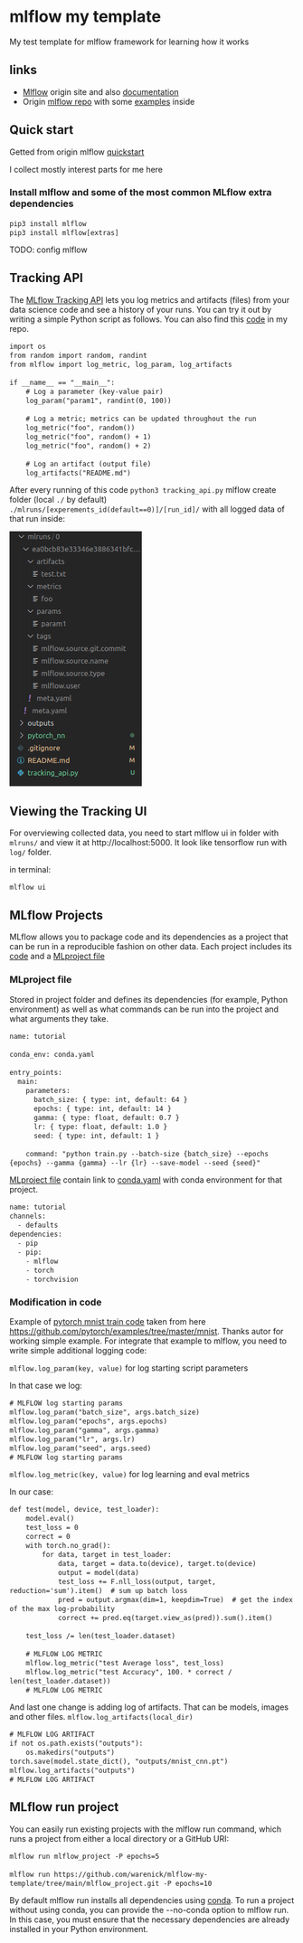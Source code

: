 # mlflow my template
My test template for mlflow framework for learning how it works

## links
* [Mlflow](https://www.mlflow.org/) origin site and also [documentation](https://www.mlflow.org/docs/latest/index.html) 
* Origin [mlflow repo](https://github.com/mlflow/mlflow) with some [examples](https://github.com/mlflow/mlflow/tree/master/examples) inside

## Quick start

Getted from origin mlflow [quickstart](https://www.mlflow.org/docs/latest/quickstart.html)

I collect mostly interest parts for me here

### Install mlflow and some of the most common MLflow extra dependencies


    pip3 install mlflow
    pip3 install mlflow[extras]

TODO: config mlflow


## Tracking API

The [MLflow Tracking API](https://www.mlflow.org/docs/latest/tracking.html) lets you log metrics and artifacts (files) from your data science code and see a history of your runs. You can try it out by writing a simple Python script as follows. You can also find this [code](./tracking_api.py) in my repo.

    import os
    from random import random, randint
    from mlflow import log_metric, log_param, log_artifacts

    if __name__ == "__main__":
        # Log a parameter (key-value pair)
        log_param("param1", randint(0, 100))

        # Log a metric; metrics can be updated throughout the run
        log_metric("foo", random())
        log_metric("foo", random() + 1)
        log_metric("foo", random() + 2)

        # Log an artifact (output file)
        log_artifacts("README.md")

After every running of this code `python3 tracking_api.py` mlflow create folder (local `./` by default) `./mlruns/[experements_id(default==0)]/[run_id]/` with all logged data of that run inside:

![mlruns_structure][1]


## Viewing the Tracking UI

For overviewing collected data, you need to start mlflow ui in folder with `mlruns/` and view it at http://localhost:5000. It look like tensorflow run with `log/` folder.

in terminal:

    mlflow ui

## MLflow Projects

MLflow allows you to package code and its dependencies as a project that can be run in a reproducible fashion on other data. Each project includes its [code](mlflow_project/train.py) and a [MLproject file](mlflow_project/MLproject) 

### MLproject file
Stored in project folder and defines its dependencies (for example, Python environment) as well as what commands can be run into the project and what arguments they take.
```
name: tutorial

conda_env: conda.yaml

entry_points:
  main:
    parameters:
      batch_size: { type: int, default: 64 }
      epochs: { type: int, default: 14 }
      gamma: { type: float, default: 0.7 }
      lr: { type: float, default: 1.0 }
      seed: { type: int, default: 1 }

    command: "python train.py --batch-size {batch_size} --epochs {epochs} --gamma {gamma} --lr {lr} --save-model --seed {seed}"
```

[MLproject file](mlflow_project/MLproject) contain link to [conda.yaml](mlflow_project/conda.yaml) with conda environment for that project.

```
name: tutorial
channels:
  - defaults
dependencies:
  - pip
  - pip:
    - mlflow
    - torch
    - torchvision
```


### Modification in code
Example of [pytorch mnist train code](mlflow_project/train.py) taken from here https://github.com/pytorch/examples/tree/master/mnist. Thanks autor for working simple example. For integrate that example to mlflow, you need to write simple additional logging code:

`mlflow.log_param(key, value)` for log starting script parameters

In that case we log:

    # MLFLOW log starting params
    mlflow.log_param("batch_size", args.batch_size)
    mlflow.log_param("epochs", args.epochs)
    mlflow.log_param("gamma", args.gamma)
    mlflow.log_param("lr", args.lr)
    mlflow.log_param("seed", args.seed)
    # MLFLOW log starting params

`mlflow.log_metric(key, value)` for log learning and eval metrics

In our case:

    def test(model, device, test_loader):
        model.eval()
        test_loss = 0
        correct = 0
        with torch.no_grad():
            for data, target in test_loader:
                data, target = data.to(device), target.to(device)
                output = model(data)
                test_loss += F.nll_loss(output, target, reduction='sum').item()  # sum up batch loss
                pred = output.argmax(dim=1, keepdim=True)  # get the index of the max log-probability
                correct += pred.eq(target.view_as(pred)).sum().item()

        test_loss /= len(test_loader.dataset)
    
        # MLFLOW LOG METRIC
        mlflow.log_metric("test Average loss", test_loss)
        mlflow.log_metric("test Accuracy", 100. * correct / len(test_loader.dataset))
        # MLFLOW LOG METRIC


And last one change is adding log of artifacts. That can be models, images and other files.
`mlflow.log_artifacts(local_dir)`

    # MLFLOW LOG ARTIFACT
    if not os.path.exists("outputs"):
        os.makedirs("outputs")
    torch.save(model.state_dict(), "outputs/mnist_cnn.pt")
    mlflow.log_artifacts("outputs")
    # MLFLOW LOG ARTIFACT



## MLflow run project

You can easily run existing projects with the mlflow run command, which runs a project from either a local directory or a GitHub URI:

    mlflow run mlflow_project -P epochs=5

    mlflow run https://github.com/warenick/mlflow-my-template/tree/main/mlflow_project.git -P epochs=10

By default mlflow run installs all dependencies using [conda](https://conda.io/). To run a project without using conda, you can provide the --no-conda option to mlflow run. In this case, you must ensure that the necessary dependencies are already installed in your Python environment.

[1]: ./imgs/mlruns_structure.png "mlruns folder structure"